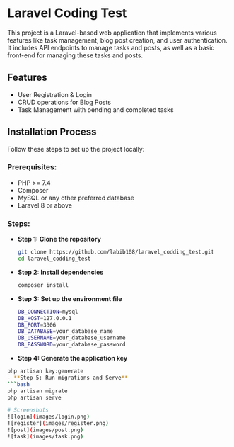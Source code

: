 # Laravel Coding Test

This project is a Laravel-based web application that implements various features like task management, blog post creation, and user authentication. It includes API endpoints to manage tasks and posts, as well as a basic front-end for managing these tasks and posts.

## Features
- User Registration & Login
- CRUD operations for Blog Posts
- Task Management with pending and completed tasks
## Installation Process

Follow these steps to set up the project locally:

### Prerequisites:
- PHP >= 7.4
- Composer
- MySQL or any other preferred database
- Laravel 8 or above

### Steps:

- **Step 1: Clone the repository**
  ```bash
  git clone https://github.com/labib108/laravel_codding_test.git
  cd laravel_codding_test
- **Step 2: Install dependencies**  
  ```bash
  composer install
- **Step 3: Set up the environment file**  
  ```bash
  DB_CONNECTION=mysql 
  DB_HOST=127.0.0.1
  DB_PORT=3306
  DB_DATABASE=your_database_name
  DB_USERNAME=your_database_username
  DB_PASSWORD=your_database_password

 - **Step 4: Generate the application key** 
  ```bash
  php artisan key:generate
- **Step 5: Run migrations and Serve** 
  ```bash
  php artisan migrate
  php artisan serve

# Screenshots
![login](images/login.png)
![register](images/register.png)
![post](images/post.png)
![task](images/task.png)
 